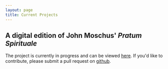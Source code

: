 ```yaml
---
layout: page
title: Current Projects
---
```


## A digital edition of John Moschus' <em>Pratum Spirituale</em>

The project is currently in progress and can be viewed [here](http://pratum-spirituale.herokuapp.com/). If you'd like to contribute, please submit a pull request on [github](https://github.com/KASanders/ps).
